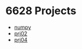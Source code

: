 # 6628 Projects

* [numpy](https://github.com/jiayiLi8/MA6628/blob/master/prj01.ipynb)
* [prj02](https://github.com/jiayiLi8/MA6628/blob/master/prj02.ipynb)
* [prj04](https://github.com/jiayiLi8/MA6628/blob/master/prj04.ipynb)
